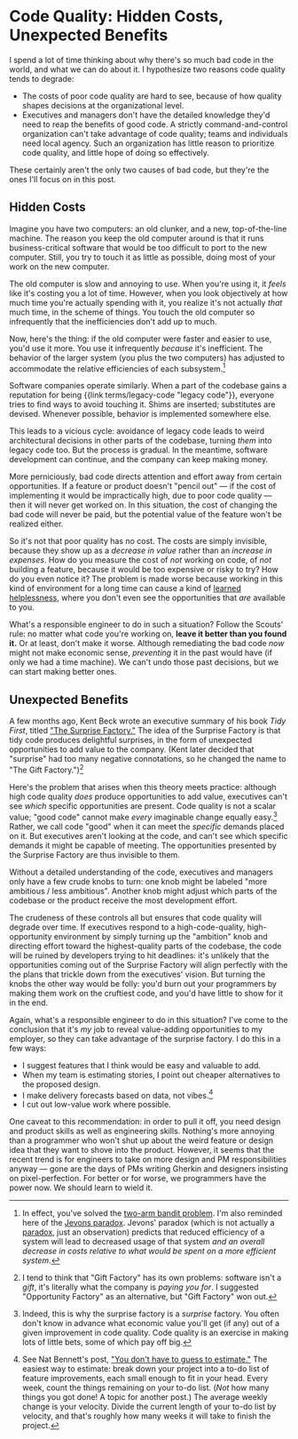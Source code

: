 # Code Quality: Hidden Costs, Unexpected Benefits

I spend a lot of time thinking about why there's so much bad code in the world, and what we can do about it. I hypothesize two reasons code quality tends to degrade:

- The costs of poor code quality are hard to see, because of how quality shapes decisions at the organizational level.
- Executives and managers don't have the detailed knowledge they'd need to reap the benefits of good code. A strictly command-and-control organization can't take advantage of code quality; teams and individuals need local agency. Such an organization has little reason to prioritize code quality, and little hope of doing so effectively.

These certainly aren't the only two causes of bad code, but they're the ones I'll focus on in this post.

[^blame-a-programmer]: Note that I am blaming _software developers_ for this, not software companies. I believe most "schedule pressure" is internal, born out of a sense of alienation from the work and a desire for it to be "over" (though of course it's never over) and exacerbated by a habit of estimating work effort based on vibes instead of data. However, that is a debate we can have some other time.

## Hidden Costs

Imagine you have two computers: an old clunker, and a new, top-of-the-line machine. The reason you keep the old computer around is that it runs business-critical software that would be too difficult to port to the new computer. Still, you try to touch it as little as possible, doing most of your work on the new computer.

The old computer is slow and annoying to use. When you're using it, it _feels_ like it's costing you a lot of time. However, when you look objectively at how much time you're actually spending with it, you realize it's not actually _that_ much time, in the scheme of things. You touch the old computer so infrequently that the inefficiencies don't add up to much.

Now, here's the thing: if the old computer were faster and easier to use, you'd use it more. You use it infrequently _because_ it's inefficient. The behavior of the larger system (you plus the two computers) has adjusted to accommodate the relative efficiencies of each subsystem.[^jevons]

[^jevons]: In effect, you've solved the [two-arm bandit problem](https://en.wikipedia.org/wiki/Multi-armed_bandit). I'm also reminded here of the [Jevons paradox](https://en.wikipedia.org/wiki/Jevons_paradox). Jevons' paradox (which is not actually a [paradox](https://www.youtube.com/watch?v=ppX7Qjbe6BM), just an observation) predicts that reduced efficiency of a system will lead to decreased usage of that system _and an overall decrease in costs relative to what would be spent on a more efficient system_.

Software companies operate similarly. When a part of the codebase gains a reputation for being {{link terms/legacy-code "legacy code"}}, everyone tries to find ways to avoid touching it. Shims are inserted; substitutes are devised. Whenever possible, behavior is implemented somewhere else.

This leads to a vicious cycle: avoidance of legacy code leads to weird architectural decisions in other parts of the codebase, turning _them_ into legacy code too. But the process is gradual. In the meantime, software development can continue, and the company can keep making money.

More perniciously, bad code directs attention and effort away from certain opportunities. If a feature or product doesn't "pencil out" — if the cost of implementing it would be impractically high, due to poor code quality — then it will never get worked on. In this situation, the cost of changing the bad code will never be paid, but the potential value of the feature won't be realized either.

So it's not that poor quality has no cost. The costs are simply invisible, because they show up as a _decrease in value_ rather than an _increase in expenses_. How do you measure the cost of _not_ working on code, of _not_ building a feature, because it would be too expensive or risky to try? How do you even notice it? The problem is made worse because working in this kind of environment for a long time can cause a kind of [learned helplessness](https://en.wikipedia.org/wiki/Learned_helplessness), where you don't even see the opportunities that _are_ available to you.

What's a responsible engineer to do in such a situation? Follow the Scouts' rule: no matter what code you're working on, **leave it better than you found it.** Or at least, don't make it worse. Although remediating the bad code _now_ might not make economic sense, _preventing_ it in the past would have (if only we had a time machine). We can't undo those past decisions, but we can start making better ones.

## Unexpected Benefits

A few months ago, Kent Beck wrote an executive summary of his book _Tidy First_, titled ["The Surprise Factory."](https://tidyfirst.substack.com/p/the-surprise-factory) The idea of the Surprise Factory is that tidy code produces delightful surprises, in the form of unexpected opportunities to add value to the company. (Kent later decided that "surprise" had too many negative connotations, so he changed the name to "The Gift Factory.")[^gift]

[^gift]: I tend to think that "Gift Factory" has its own problems: software isn't a _gift_, it's literally what the company is _paying you for_. I suggested "Opportunity Factory" as an alternative, but "Gift Factory" won out.

Here's the problem that arises when this theory meets practice: although high code quality _does_ produce opportunities to add value, executives can't see _which_ specific opportunities are present. Code quality is not a scalar value; "good code" cannot make _every_ imaginable change equally easy.[^surprise] Rather, we call code "good" when it can meet the _specific_ demands placed on it. But executives aren't looking at the code, and can't see which specific demands it might be capable of meeting. The opportunities presented by the Surprise Factory are thus invisible to them.

[^surprise]: Indeed, this is why the surprise factory is a _surprise_ factory. You often don't know in advance what economic value you'll get (if any) out of a given improvement in code quality. Code quality is an exercise in making lots of little bets, some of which pay off big.

Without a detailed understanding of the code, executives and managers only have a few crude knobs to turn: one knob might be labeled "more ambitious / less ambitious". Another knob might adjust which parts of the codebase or the product receive the most development effort.

The crudeness of these controls all but ensures that code quality will degrade over time. If executives respond to a high-code-quality, high-opportunity environment by simply turning up the "ambition" knob and directing effort toward the highest-quality parts of the codebase, the code will be ruined by developers trying to hit deadlines: it's unlikely that the opportunities coming out of the Surprise Factory will align perfectly with the the plans that trickle down from the executives' vision. But turning the knobs the other way would be folly: you'd burn out your programmers by making them work on the cruftiest code, and you'd have little to show for it in the end.

Again, what's a responsible engineer to do in this situation? I've come to the conclusion that it's _my_ job to reveal value-adding opportunities to my employer, so they can take advantage of the surprise factory. I do this in a few ways:

- I suggest features that I think would be easy and valuable to add.
- When my team is estimating stories, I point out cheaper alternatives to the proposed design.
- I make delivery forecasts based on data, not vibes.[^guess]
- I cut out low-value work where possible.

[^guess]: See Nat Bennett's post, ["You don't have to guess to estimate."](https://www.simplermachines.com/estimates-arent-guesses/) The easiest way to estimate: break down your project into a to-do list of feature improvements, each small enough to fit in your head. Every week, count the things remaining on your to-do list. (_Not_ how many things you got done! A topic for another post.) The average weekly change is your velocity. Divide the current length of your to-do list by velocity, and that's roughly how many weeks it will take to finish the project.

One caveat to this recommendation: in order to pull it off, you need design and product skills as well as engineering skills. Nothing's more annoying than a programmer who won't shut up about the weird feature or design idea that they want to shove into the product. However, it seems that the recent trend is for engineers to take on more design and PM responsibilities anyway — gone are the days of PMs writing Gherkin and designers insisting on pixel-perfection. For better or for worse, we programmers have the power now. We should learn to wield it.
